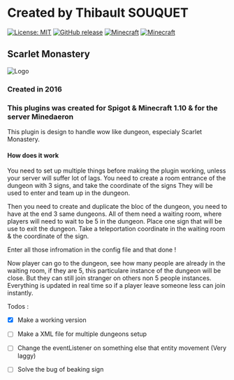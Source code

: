 # Created by Thibault SOUQUET
[![License: MIT](https://img.shields.io/badge/License-MIT-yellow.svg)](https://opensource.org/licenses/MIT)
[![GitHub release](https://img.shields.io/github/release/Falcort/Minecraft-WelcomeTitle.svg?maxAge=2592000)](https://github.com/Falcort/Minecraft-WelcomeTitle/releases)
[![Minecraft](https://img.shields.io/badge/Minecraft-1.10-brightgreen.svg)]()
[![Minecraft](https://img.shields.io/badge/Minecraft-1.12-red.svg)]()

## Scarlet Monastery
![Logo](https://img00.deviantart.net/773b/i/2016/218/b/2/_crest__scarlet_crusade_by_celestalon-dabwi8t.png)
### Created in 2016

### This plugins was created for Spigot & Minecraft 1.10 & for the server Minedaeron

This plugin is design to handle wow like dungeon, especialy Scarlet Monastery.

#### How does it work

You need to set up multiple things before making the plugin working, unless your server will suffer lot of lags.
You need to create a room entrance of the dungeon with 3 signs, and take the coordinate of the signs
They will be used to enter and team up in the dungeon.

Then you need to create and duplicate the bloc of the dungeon, you need to have at the end 3 same dungeons.
All of them need a waiting room, where players will need to wait to be 5 in the dungeon.
Place one sign that will be use to exit the dungeon.
Take a teleportation coordinate in the waiting room & the coordinate of the sign.

Enter all those infromation in the config file and that done !

Now player can go to the dungeon, see how many people are already in the waiting room, if they are 5, this particulare instance of the dungeon will be close.
But they can still join stranger on others non 5 people instances.
Everything is updated in real time so if a player leave someone less can join instantly.

Todos :
- [X] Make a working version
- [ ] Make a XML file for multiple dungeons setup
- [ ] Change the eventListener on something else that entity movement (Very laggy)
- [ ] Solve the bug of beaking sign

